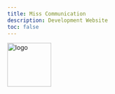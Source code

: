 ```yaml
---
title: Miss Communication
description: Development Website
toc: false
---
```


<img src="logo-w-text.svg" width="100" height="100" alt="logo" class="mx-auto m-0 p-0 pb-10"/>

